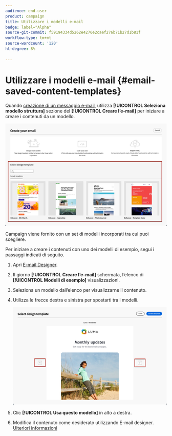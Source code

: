 ```yaml
---
audience: end-user
product: campaign
title: Utilizzare i modelli e-mail
badge: label="Alpha"
source-git-commit: f59194334d5262e4270e2caef276b71b27d1b81f
workflow-type: tm+mt
source-wordcount: '120'
ht-degree: 8%

---
```


# Utilizzare i modelli e-mail {#email-saved-content-templates}

Quando [creazione di un messaggio e-mail](../email/create-email.md), utilizza **[!UICONTROL Seleziona modello struttura]** sezione del **[!UICONTROL Creare l’e-mail]** per iniziare a creare i contenuti da un modello.

![](assets/email_designer-sample-templates.png)

Campaign viene fornito con un set di modelli incorporati tra cui puoi scegliere.

Per iniziare a creare i contenuti con uno dei modelli di esempio, segui i passaggi indicati di seguito.

1. Apri [E-mail Designer](get-started-email-designer.md).

1. Il giorno **[!UICONTROL Creare l’e-mail]** schermata, l’elenco di **[!UICONTROL Modelli di esempio]**  visualizzazioni.

1. Seleziona un modello dall’elenco per visualizzarne il contenuto.

1. Utilizza le frecce destra e sinistra per spostarti tra i modelli.

   ![](assets/email_designer-sample-templates-navigate.png)

1. Clic **[!UICONTROL Usa questo modello]** in alto a destra.

1. Modifica il contenuto come desiderato utilizzando E-mail designer. [Ulteriori informazioni](create-email-content.md)
